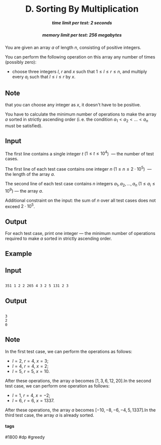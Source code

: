 <h1 style='text-align: center;'> D. Sorting By Multiplication</h1>

<h5 style='text-align: center;'>time limit per test: 2 seconds</h5>
<h5 style='text-align: center;'>memory limit per test: 256 megabytes</h5>

You are given an array $a$ of length $n$, consisting of positive integers. 

You can perform the following operation on this array any number of times (possibly zero): 

* choose three integers $l$, $r$ and $x$ such that $1 \le l \le r \le n$, and multiply every $a_i$ such that $l \le i \le r$ by $x$.

## Note

 that you can choose any integer as $x$, it doesn't have to be positive.

You have to calculate the minimum number of operations to make the array $a$ sorted in strictly ascending order (i. e. the condition $a_1 < a_2 < \dots < a_n$ must be satisfied).

## Input

The first line contains a single integer $t$ ($1 \le t \le 10^4$)  — the number of test cases.

The first line of each test case contains one integer $n$ ($1 \le n \le 2 \cdot 10^5$)  — the length of the array $a$.

The second line of each test case contains $n$ integers $a_1, a_2, \dots, a_n$ ($1 \le a_i \le 10^9$) — the array $a$.

Additional constraint on the input: the sum of $n$ over all test cases does not exceed $2 \cdot 10^5$.

## Output

For each test case, print one integer — the minimum number of operations required to make $a$ sorted in strictly ascending order.

## Example

## Input


```

351 1 2 2 265 4 3 2 5 131 2 3
```
## Output


```

3
2
0

```
## Note

In the first test case, we can perform the operations as follows: 

* $l = 2$, $r = 4$, $x = 3$;
* $l = 4$, $r = 4$, $x = 2$;
* $l = 5$, $r = 5$, $x = 10$.

 After these operations, the array $a$ becomes $[1, 3, 6, 12, 20]$.In the second test case, we can perform one operation as follows: 

* $l = 1$, $r = 4$, $x = -2$;
* $l = 6$, $r = 6$, $x = 1337$.

 After these operations, the array $a$ becomes $[-10, -8, -6, -4, 5, 1337]$.In the third test case, the array $a$ is already sorted.



#### tags 

#1800 #dp #greedy 